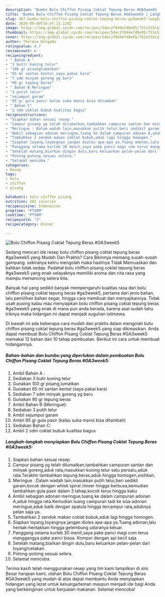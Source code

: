 ```yaml
---
description: "Bumbu Bolu Chiffon Pisang Coklat Tepung Beras #GA3week5 | Langkah Membuat Bolu Chiffon Pisang Coklat Tepung Beras #GA3week5 Yang Enak dan Simpel"
title: "Bumbu Bolu Chiffon Pisang Coklat Tepung Beras #GA3week5 | Langkah Membuat Bolu Chiffon Pisang Coklat Tepung Beras #GA3week5 Yang Enak dan Simpel"
slug: 467-bumbu-bolu-chiffon-pisang-coklat-tepung-beras-ga3week5-langkah-membuat-bolu-chiffon-pisang-coklat-tepung-beras-ga3week5-yang-enak-dan-simpel
date: 2020-09-09T14:47:13.128Z
image: https://img-global.cpcdn.com/recipes/5dec2f044efd8e95/751x532cq70/bolu-chiffon-pisang-coklat-tepung-beras-ga3week5-foto-resep-utama.jpg
thumbnail: https://img-global.cpcdn.com/recipes/5dec2f044efd8e95/751x532cq70/bolu-chiffon-pisang-coklat-tepung-beras-ga3week5-foto-resep-utama.jpg
cover: https://img-global.cpcdn.com/recipes/5dec2f044efd8e95/751x532cq70/bolu-chiffon-pisang-coklat-tepung-beras-ga3week5-foto-resep-utama.jpg
author: Theresa Delgado
ratingvalue: 4.7
reviewcount: 6
recipeingredient:
- " Bahan A "
- "3 butir kuning telur"
- "100 gr pisanglumatkan"
- "65 ml santan kental saya pakai kara"
- "7 sdm minyak goreng yg baru"
- "90 gr tepung beras"
- " Bahan B Meringue"
- "3 putih telur"
- "sejumput garam"
- "85 gr gula pasir kalau suka manis bisa ditambah"
- " Bahan C"
- "2 sdm coklat bubuk kualitas bagus"
recipeinstructions:
- "Siapkan bahan sesuai resep."
- "Campur pisang yg telah dilumatkan,tambahkan campuran santan dan minyak goreng,aduk rata,masukkan kuning telur satu persatu,aduk rata.Terakhir tambahkan tepung beras,aduk hingga homogen,sisihkan."
- "Meringue : Dalam wadah lain,masukkan putih telur,beri sedikit garam,kocok dengan whisk spiral /mixer hingga berbusa,kemudian tambahkan gula pasir dalam 3 tahap,kocok terus hingga kaku"
- "Ambil sebagian adonan meringue,tuang ke dalam campuran adonan A,aduk hingga rata.Kemudian tuang campuran tadi ke sisa adonan meringue,aduk balik dengan spatula hingga tercampur rata,aduknya pelan saja ya."
- "Tambahkan 2 sendok makan coklat bubuk,aduk lagi hingga homogen."
- "Siapkan loyang,loyangnya jangan dioles apa-apa ya.Tuang adonan,lalu hentak-hentakkan hingga gelembung udaranya keluar."
- "Panggang selama kurleb 30 menit,saya pake panci magi com terus manggangya pake panci biasa. Kompor dengan api kecil saja."
- "Setelah matang,biarkan dingin dulu,baru keluarkan pelan-pelan dari loyang/cetakan."
- "Potong-potong sesuai selera."
- "Selamat mencoba."
categories:
- Resep
tags:
- bolu
- chiffon
- pisang

katakunci: bolu chiffon pisang 
nutrition: 202 calories
recipecuisine: Indonesian
preptime: "PT40M"
cooktime: "PT58M"
recipeyield: "2"
recipecategory: Dinner

---
```



![Bolu Chiffon Pisang Coklat Tepung Beras #GA3week5](https://img-global.cpcdn.com/recipes/5dec2f044efd8e95/751x532cq70/bolu-chiffon-pisang-coklat-tepung-beras-ga3week5-foto-resep-utama.jpg)

Sedang mencari ide resep bolu chiffon pisang coklat tepung beras #ga3week5 yang Mudah Dan Praktis? Cara Bikinnya memang susah-susah gampang. sekiranya keliru mengolah maka hasilnya Tidak Memuaskan dan bahkan tidak sedap. Padahal bolu chiffon pisang coklat tepung beras #ga3week5 yang enak selayaknya memiliki aroma dan cita rasa yang mampu memancing selera kita.

Banyak hal yang sedikit banyak mempengaruhi kualitas rasa dari bolu chiffon pisang coklat tepung beras #ga3week5, pertama dari jenis bahan, lalu pemilihan bahan segar, hingga cara membuat dan menyajikannya. Tidak usah pusing kalau mau menyiapkan bolu chiffon pisang coklat tepung beras #ga3week5 yang enak di mana pun anda berada, karena asal sudah tahu triknya maka hidangan ini dapat menjadi suguhan istimewa.




Di bawah ini ada beberapa cara mudah dan praktis dalam mengolah bolu chiffon pisang coklat tepung beras #ga3week5 yang siap dikreasikan. Anda dapat membuat Bolu Chiffon Pisang Coklat Tepung Beras #GA3week5 memakai 12 bahan dan 10 tahap pembuatan. Berikut ini cara untuk membuat hidangannya.

<!--inarticleads1-->

##### Bahan-bahan dan bumbu yang diperlukan dalam pembuatan Bolu Chiffon Pisang Coklat Tepung Beras #GA3week5:

1. Ambil  Bahan A :
1. Sediakan 3 butir kuning telur
1. Gunakan 100 gr pisang,lumatkan
1. Gunakan 65 ml santan kental (saya pakai kara)
1. Sediakan 7 sdm minyak goreng yg baru
1. Gunakan 90 gr tepung beras
1. Ambil  Bahan B (Meringue):
1. Sediakan 3 putih telur
1. Ambil sejumput garam
1. Ambil 85 gr gula pasir (kalau suka manis bisa ditambah)
1. Sediakan  Bahan C:
1. Ambil 2 sdm coklat bubuk kualitas bagus




<!--inarticleads2-->

##### Langkah-langkah menyiapkan Bolu Chiffon Pisang Coklat Tepung Beras #GA3week5:

1. Siapkan bahan sesuai resep.
1. Campur pisang yg telah dilumatkan,tambahkan campuran santan dan minyak goreng,aduk rata,masukkan kuning telur satu persatu,aduk rata.Terakhir tambahkan tepung beras,aduk hingga homogen,sisihkan.
1. Meringue : Dalam wadah lain,masukkan putih telur,beri sedikit garam,kocok dengan whisk spiral /mixer hingga berbusa,kemudian tambahkan gula pasir dalam 3 tahap,kocok terus hingga kaku
1. Ambil sebagian adonan meringue,tuang ke dalam campuran adonan A,aduk hingga rata.Kemudian tuang campuran tadi ke sisa adonan meringue,aduk balik dengan spatula hingga tercampur rata,aduknya pelan saja ya.
1. Tambahkan 2 sendok makan coklat bubuk,aduk lagi hingga homogen.
1. Siapkan loyang,loyangnya jangan dioles apa-apa ya.Tuang adonan,lalu hentak-hentakkan hingga gelembung udaranya keluar.
1. Panggang selama kurleb 30 menit,saya pake panci magi com terus manggangya pake panci biasa. Kompor dengan api kecil saja.
1. Setelah matang,biarkan dingin dulu,baru keluarkan pelan-pelan dari loyang/cetakan.
1. Potong-potong sesuai selera.
1. Selamat mencoba.




Terima kasih telah menggunakan resep yang tim kami tampilkan di sini. Besar harapan kami, olahan Bolu Chiffon Pisang Coklat Tepung Beras #GA3week5 yang mudah di atas dapat membantu Anda menyiapkan hidangan yang lezat untuk keluarga/teman maupun menjadi ide bagi Anda yang berkeinginan untuk berjualan makanan. Selamat mencoba!
